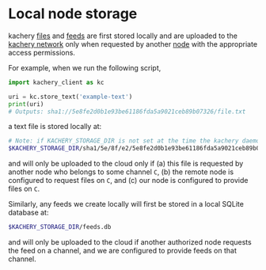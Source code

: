 # Local node storage

kachery [files](./content-uris.md) and [feeds](./feeds.md) are first stored locally and are uploaded to the [kachery network](./network.md) only when requested by another [node](./node.md) with the appropriate access permissions.

For example, when we run the following script,

```python
import kachery_client as kc

uri = kc.store_text('example-text')
print(uri)
# Outputs: sha1://5e8fe2d0b1e93be61186fda5a9021ceb89b07326/file.txt
```

a text file is stored locally at:

```bash
# Note: if KACHERY_STORAGE_DIR is not set at the time the kachery daemon is run, the default path ~/kachery-storage will be used
$KACHERY_STORAGE_DIR/sha1/5e/8f/e2/5e8fe2d0b1e93be61186fda5a9021ceb89b07326
```

and will only be uploaded to the cloud only if (a) this file is requested by another node who belongs to some channel `C`, (b) the remote node is configured to request files on `C`, and (c) our node is configured to provide files on `C`.

Similarly, any feeds we create locally will first be stored in a local SQLite database at:

```bash
$KACHERY_STORAGE_DIR/feeds.db
```

and will only be uploaded to the cloud if another authorized node requests the feed on a channel, and we are configured to provide feeds on that channel.

